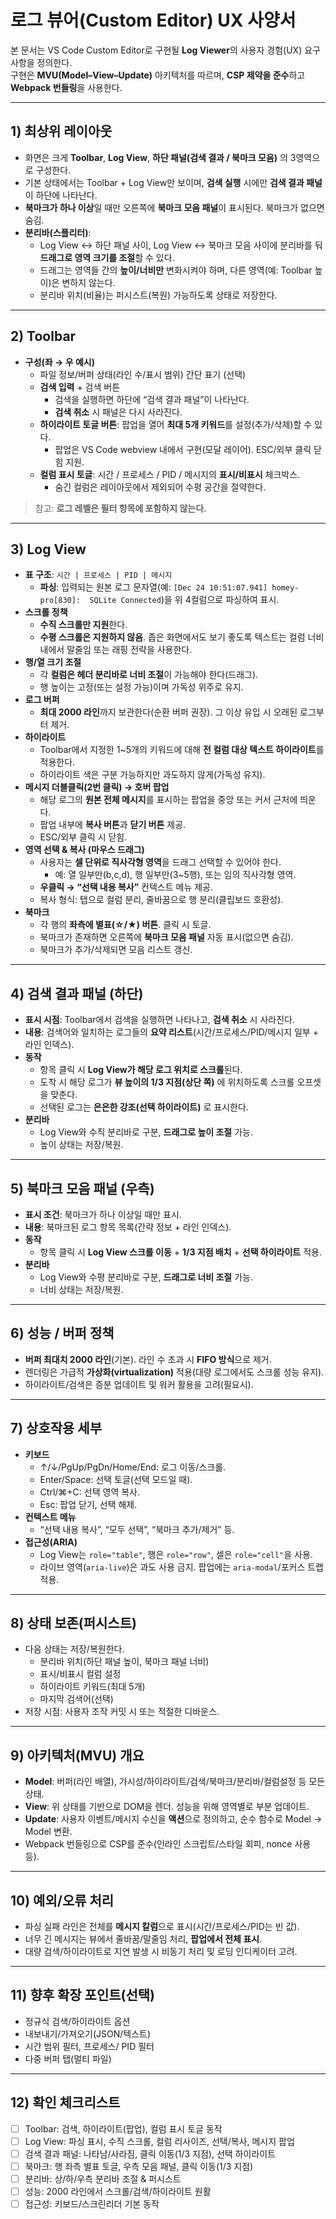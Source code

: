 
# 로그 뷰어(Custom Editor) UX 사양서

본 문서는 VS Code Custom Editor로 구현될 **Log Viewer**의 사용자 경험(UX) 요구사항을 정의한다.  
구현은 **MVU(Model–View–Update)** 아키텍처를 따르며, **CSP 제약을 준수**하고 **Webpack 번들링**을 사용한다.

---

## 1) 최상위 레이아웃

- 화면은 크게 **Toolbar**, **Log View**, **하단 패널(검색 결과 / 북마크 모음)** 의 3영역으로 구성한다.
- 기본 상태에서는 Toolbar + Log View만 보이며, **검색 실행** 시에만 **검색 결과 패널**이 하단에 나타난다.
- **북마크가 하나 이상**일 때만 오른쪽에 **북마크 모음 패널**이 표시된다. 북마크가 없으면 숨김.
- **분리바(스플리터)**:
  - Log View ↔ 하단 패널 사이, Log View ↔ 북마크 모음 사이에 분리바를 둬 **드래그로 영역 크기를 조절**할 수 있다.
  - 드래그는 영역들 간의 **높이/너비만** 변화시켜야 하며, 다른 영역(예: Toolbar 높이)은 변하지 않는다.
  - 분리바 위치(비율)는 퍼시스트(복원) 가능하도록 상태로 저장한다.

---

## 2) Toolbar

- **구성(좌 → 우 예시)**  
  - 파일 정보/버퍼 상태(라인 수/표시 범위) 간단 표기 (선택)
  - **검색 입력** + 검색 버튼
    - 검색을 실행하면 하단에 “검색 결과 패널”이 나타난다.
    - **검색 취소** 시 패널은 다시 사라진다.
  - **하이라이트 토글 버튼**: 팝업을 열어 **최대 5개 키워드**를 설정(추가/삭제)할 수 있다.
    - 팝업은 VS Code webview 내에서 구현(모달 레이어). ESC/외부 클릭 닫힘 지원.
  - **컬럼 표시 토글**: 시간 / 프로세스 / PID / 메시지의 **표시/비표시** 체크박스.
    - 숨긴 컬럼은 레이아웃에서 제외되어 수평 공간을 절약한다.

> 참고: **로그 레벨은 필터 항목에 포함하지 않는다.**

---

## 3) Log View

- **표 구조**: `시간 | 프로세스 | PID | 메시지`
  - **파싱**: 입력되는 원본 로그 문자열(예: `[Dec 24 10:51:07.941] homey-pro[830]:  SQLite Connected`)을 위 4컬럼으로 파싱하여 표시.
- **스크롤 정책**
  - **수직 스크롤만 지원**한다.
  - **수평 스크롤은 지원하지 않음**. 좁은 화면에서도 보기 좋도록 텍스트는 컬럼 너비 내에서 말줄임 또는 래핑 전략을 사용한다.
- **행/열 크기 조절**
  - 각 **컬럼은 헤더 분리바로 너비 조절**이 가능해야 한다(드래그).
  - 행 높이는 고정(또는 설정 가능)이며 가독성 위주로 유지.
- **로그 버퍼**
  - **최대 2000 라인**까지 보관한다(순환 버퍼 권장). 그 이상 유입 시 오래된 로그부터 제거.
- **하이라이트**
  - Toolbar에서 지정한 1~5개의 키워드에 대해 **전 컬럼 대상 텍스트 하이라이트**를 적용한다.
  - 하이라이트 색은 구분 가능하지만 과도하지 않게(가독성 유지).
- **메시지 더블클릭(2번 클릭) → 호버 팝업**
  - 해당 로그의 **원본 전체 메시지**를 표시하는 팝업을 중앙 또는 커서 근처에 띄운다.
  - 팝업 내부에 **복사 버튼**과 **닫기 버튼** 제공.
  - ESC/외부 클릭 시 닫힘.
- **영역 선택 & 복사 (마우스 드래그)**
  - 사용자는 **셀 단위로 직사각형 영역**을 드래그 선택할 수 있어야 한다.
    - 예: 열 일부만(b,c,d), 행 일부만(3~5행), 또는 임의 직사각형 영역.
  - **우클릭 → “선택 내용 복사”** 컨텍스트 메뉴 제공.
  - 복사 형식: 탭으로 컬럼 분리, 줄바꿈으로 행 분리(클립보드 호환성).
- **북마크**
  - 각 행의 **좌측에 별표(☆/★) 버튼**. 클릭 시 토글.
  - 북마크가 존재하면 오른쪽에 **북마크 모음 패널** 자동 표시(없으면 숨김).
  - 북마크가 추가/삭제되면 모음 리스트 갱신.

---

## 4) 검색 결과 패널 (하단)

- **표시 시점**: Toolbar에서 검색을 실행하면 나타나고, **검색 취소** 시 사라진다.
- **내용**: 검색어와 일치하는 로그들의 **요약 리스트**(시간/프로세스/PID/메시지 일부 + 라인 인덱스).
- **동작**
  - 항목 클릭 시 **Log View가 해당 로그 위치로 스크롤**된다.
  - 도착 시 해당 로그가 **뷰 높이의 1/3 지점(상단 쪽)** 에 위치하도록 스크롤 오프셋을 맞춘다.
  - 선택된 로그는 **은은한 강조(선택 하이라이트)** 로 표시한다.
- **분리바**
  - Log View와 수직 분리바로 구분, **드래그로 높이 조절** 가능.
  - 높이 상태는 저장/복원.

---

## 5) 북마크 모음 패널 (우측)

- **표시 조건**: 북마크가 하나 이상일 때만 표시.
- **내용**: 북마크된 로그 항목 목록(간략 정보 + 라인 인덱스).
- **동작**
  - 항목 클릭 시 **Log View 스크롤 이동** + **1/3 지점 배치** + **선택 하이라이트** 적용.
- **분리바**
  - Log View와 수평 분리바로 구분, **드래그로 너비 조절** 가능.
  - 너비 상태는 저장/복원.

---

## 6) 성능 / 버퍼 정책

- **버퍼 최대치 2000 라인**(기본). 라인 수 초과 시 **FIFO 방식**으로 제거.
- 렌더링은 가급적 **가상화(virtualization)** 적용(대량 로그에서도 스크롤 성능 유지).
- 하이라이트/검색은 증분 업데이트 및 워커 활용을 고려(필요시).

---

## 7) 상호작용 세부

- **키보드**
  - ↑/↓/PgUp/PgDn/Home/End: 로그 이동/스크롤.
  - Enter/Space: 선택 토글(선택 모드일 때).
  - Ctrl/⌘+C: 선택 영역 복사.
  - Esc: 팝업 닫기, 선택 해제.
- **컨텍스트 메뉴**
  - “선택 내용 복사”, “모두 선택”, “북마크 추가/제거” 등.
- **접근성(ARIA)**
  - Log View는 `role="table"`, 행은 `role="row"`, 셀은 `role="cell"`을 사용.
  - 라이브 영역(`aria-live`)은 과도 사용 금지. 팝업에는 `aria-modal`/포커스 트랩 적용.

---

## 8) 상태 보존(퍼시스트)

- 다음 상태는 저장/복원한다.
  - 분리바 위치(하단 패널 높이, 북마크 패널 너비)
  - 표시/비표시 컬럼 설정
  - 하이라이트 키워드(최대 5개)
  - 마지막 검색어(선택)
- 저장 시점: 사용자 조작 커밋 시 또는 적절한 디바운스.

---

## 9) 아키텍처(MVU) 개요

- **Model**: 버퍼(라인 배열), 가시성/하이라이트/검색/북마크/분리바/컬럼설정 등 모든 상태.
- **View**: 위 상태를 기반으로 DOM을 렌더. 성능을 위해 영역별로 부분 업데이트.
- **Update**: 사용자 이벤트/메시지 수신을 **액션**으로 정의하고, 순수 함수로 Model → Model 변환.
- Webpack 번들링으로 CSP를 준수(인라인 스크립트/스타일 회피, nonce 사용 등).

---

## 10) 예외/오류 처리

- 파싱 실패 라인은 전체를 **메시지 칼럼**으로 표시(시간/프로세스/PID는 빈 값).
- 너무 긴 메시지는 뷰에서 줄바꿈/말줄임 처리, **팝업에서 전체 표시**.
- 대량 검색/하이라이트로 지연 발생 시 비동기 처리 및 로딩 인디케이터 고려.

---

## 11) 향후 확장 포인트(선택)

- 정규식 검색/하이라이트 옵션
- 내보내기/가져오기(JSON/텍스트)
- 시간 범위 필터, 프로세스/ PID 필터
- 다중 버퍼 탭(멀티 파일)

---

## 12) 확인 체크리스트

- [ ] Toolbar: 검색, 하이라이트(팝업), 컬럼 표시 토글 동작
- [ ] Log View: 파싱 표시, 수직 스크롤, 컬럼 리사이즈, 선택/복사, 메시지 팝업
- [ ] 검색 결과 패널: 나타남/사라짐, 클릭 이동(1/3 지점), 선택 하이라이트
- [ ] 북마크: 행 좌측 별표 토글, 우측 모음 패널, 클릭 이동(1/3 지점)
- [ ] 분리바: 상/하/우측 분리바 조절 & 퍼시스트
- [ ] 성능: 2000 라인에서 스크롤/검색/하이라이트 원활
- [ ] 접근성: 키보드/스크린리더 기본 동작
